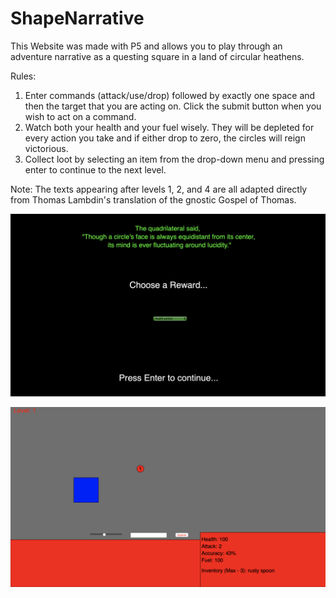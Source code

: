 # ShapeNarrative
This Website was made with P5 and allows you to play through an adventure narrative as a questing square in a land of circular heathens.

Rules:
1. Enter commands (attack/use/drop) followed by exactly one space and then the target that you are acting on. Click the submit button when you wish to act on a command.
1. Watch both your health and your fuel wisely. They will be depleted for every action you take and if either drop to zero, the circles will reign victorious.
1. Collect loot by selecting an item from the drop-down menu and pressing enter to continue to the next level.

Note: The texts appearing after levels 1, 2, and 4 are all adapted directly from Thomas Lambdin's translation of the gnostic Gospel of Thomas.

![Screenshot1](ShapeNarrativeImage1.png)

![Screenshot2](ShapeNarrativeImage2.png)
